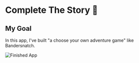# Complete The Story 🤔

## My Goal

In this app, I've built "a choose your own adventure game" like Bandersnatch.

![Finished App](https://github.com/londonappbrewery/Images/blob/master/Destini.gif)
